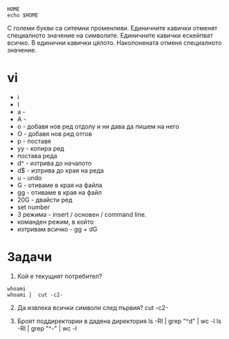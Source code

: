 ```
HOME
echo $HOME
```

С големи букви са ситемни променливи.
Единичните кавички отменят специалното значение на символите.
Единичните кавички ескейпват всичко.
В единични кавички цялото.
Наколонената отменя специалното значение.

vi
===

* i
* I
* a -
* A -
* o - добавя нов ред отдолу и ни дава да пишем на него
* O - добавя нов ред отгов
* p - поставя
* yy - копира ред
* постава реда
* d^ - изтрива до началото
* d$ - изтрива до края на реда
* u - undo
* G - отиваме в края на файла
* gg - отиваме в края на файл
* 20G - двайсти ред
* set number
* 3 режима - insert / основен / command line.
* команден режим, в който
* изтривам всичко - gg + dG

Задачи
===

1. Кой е текущият потребител?
```  
whoami
whoami |  cut -c2-
```
2. Да извлека всички символи след първия?
cut -c2-

3. Броят поддиректории в дадена директория
ls -Rl | grep "^d" | wc -l
ls -Rl | grep "^-" | wc -l
